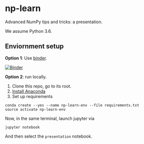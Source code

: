 # np-learn

Advanced NumPy tips and tricks: a presentation.

We assume Python 3.6.

## Enviornment setup

**Option 1**: Use [binder](http://mybinder.org/).

[![Binder](http://mybinder.org/badge.svg)](http://mybinder.org:/repo/vlad17/np-learn)

**Option 2**: run locally.

1. Clone this repo, go to its root.
2. [Install Anaconda](https://www.continuum.io/downloads)
3. Set up requirements

```
conda create --yes --name np-learn-env --file requirements.txt
source activate np-learn-env
```

Now, in the same terminal, launch jupyter via

    jupyter notebook
    
And then select the `presentation` notebook.
